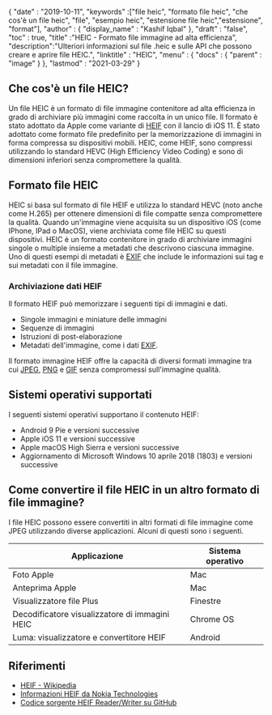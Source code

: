 {
  "date" : "2019-10-11",
  "keywords" :["file heic", "formato file heic", "che cos'è un file heic", "file", "esempio heic", "estensione file heic","estensione", "format"],
  "author" : {
    "display_name" : "Kashif Iqbal"
},
  "draft" : "false",
  "toc" : true,
  "title" :"HEIC - Formato file immagine ad alta efficienza",
  "description":"Ulteriori informazioni sul file .heic e sulle API che possono creare e aprire file HEIC.",
  "linktitle" : "HEIC",
  "menu" : {
    "docs" : {
      "parent" : "image"
}
},
  "lastmod" : "2021-03-29"
}

## Che cos'è un file HEIC?

Un file HEIC è un formato di file immagine contenitore ad alta efficienza in grado di archiviare più immagini come raccolta in un unico file. Il formato è stato adottato da Apple come variante di [HEIF](/it/image/heif/) con il lancio di iOS 11. È stato adottato come formato file predefinito per la memorizzazione di immagini in forma compressa su dispositivi mobili. HEIC, come HEIF, sono compressi utilizzando lo standard HEVC (High Efficiency Video Coding) e sono di dimensioni inferiori senza compromettere la qualità.

## Formato file HEIC

HEIC si basa sul formato di file HEIF e utilizza lo standard HEVC (noto anche come H.265) per ottenere dimensioni di file compatte senza compromettere la qualità. Quando un'immagine viene acquisita su un dispositivo iOS (come IPhone, IPad o MacOS), viene archiviata come file HEIC su questi dispositivi. HEIC è un formato contenitore in grado di archiviare immagini singole o multiple insieme a metadati che descrivono ciascuna immagine. Uno di questi esempi di metadati è [EXIF](/it/image/exif/) che include le informazioni sui tag e sui metadati con il file immagine.

### Archiviazione dati HEIF

Il formato HEIF può memorizzare i seguenti tipi di immagini e dati.

* Singole immagini e miniature delle immagini
* Sequenze di immagini
* Istruzioni di post-elaborazione
* Metadati dell'immagine, come i dati [EXIF](/it/image/exif/).

Il formato immagine HEIF offre la capacità di diversi formati immagine tra cui [JPEG](/it/image/jpeg/), [PNG](/it/image/png/) e [GIF](/it/image/gif/) senza compromessi sull'immagine qualità.

## Sistemi operativi supportati

I seguenti sistemi operativi supportano il contenuto HEIF:

* Android 9 Pie e versioni successive
* Apple iOS 11 e versioni successive
* Apple macOS High Sierra e versioni successive
* Aggiornamento di Microsoft Windows 10 aprile 2018 (1803) e versioni successive

## Come convertire il file HEIC in un altro formato di file immagine?

I file HEIC possono essere convertiti in altri formati di file immagine come JPEG utilizzando diverse applicazioni. Alcuni di questi sono i seguenti.

|Applicazione|Sistema operativo|
---|---|
|Foto Apple |Mac|
|Anteprima Apple |Mac|
|Visualizzatore file Plus|Finestre|
|Decodificatore visualizzatore di immagini HEIC |Chrome OS|
|Luma: visualizzatore e convertitore HEIF |Android|

## Riferimenti

* [HEIF - Wikipedia](https://en.wikipedia.org/wiki/High_Efficiency_Image_File_Format)
* [Informazioni HEIF da Nokia Technologies](https://nokiatech.github.io/heif/)
* [Codice sorgente HEIF Reader/Writer su GitHub](https://github.com/nokiatech/heif)

